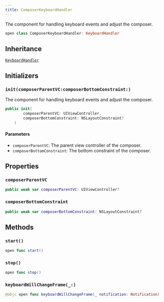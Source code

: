 ```yaml
---
title: ComposerKeyboardHandler
---
```


The component for handling keyboard events and adjust the composer.

``` swift
open class ComposerKeyboardHandler: KeyboardHandler 
```

## Inheritance

[`KeyboardHandler`](../keyboard-handler)

## Initializers

### `init(composerParentVC:composerBottomConstraint:)`

The component for handling keyboard events and adjust the composer.

``` swift
public init(
        composerParentVC: UIViewController,
        composerBottomConstraint: NSLayoutConstraint?
    ) 
```

#### Parameters

  - `composerParentVC`: The parent view controller of the composer.
  - `composerBottomConstraint`: The bottom constraint of the composer.

## Properties

### `composerParentVC`

``` swift
public weak var composerParentVC: UIViewController?
```

### `composerBottomConstraint`

``` swift
public weak var composerBottomConstraint: NSLayoutConstraint?
```

## Methods

### `start()`

``` swift
open func start() 
```

### `stop()`

``` swift
open func stop() 
```

### `keyboardWillChangeFrame(_:)`

``` swift
@objc open func keyboardWillChangeFrame(_ notification: Notification) 
```
